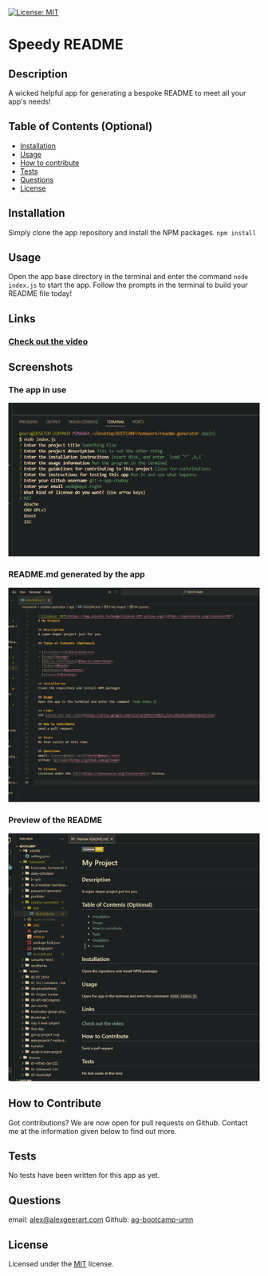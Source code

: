 
  [![License: MIT](https://img.shields.io/badge/License-MIT-yellow.svg)](https://opensource.org/licenses/MIT)
  # Speedy README
  
  ## Description
  A wicked helpful app for generating a bespoke README to meet all your app's needs!
  
  ## Table of Contents (Optional)
  
  - [Installation](#installation)
  - [Usage](#usage)
  - [How to contribute](#how-to-contribute)
  - [Tests](#tests)
  - [Questions](#questions)
  - [License](#license)
  
  ## Installation
  Simply clone the app repository and install the NPM packages. `npm install`
  
  ## Usage
  Open the app base directory in the terminal and enter the command `node index.js` to start the app. Follow the prompts in the terminal to build your README file today!
  
  ## Links
  ### [Check out the video](https://drive.google.com/file/d/1PYezY10Q31_FsnLcEDl45vwcDwGTxGuX/view)

  ## Screenshots
  ### The app in use
  ![App in use](./assets/apprunning.png)
  ### README.md generated by the app
  ![The README file](./assets/readme.png)
  ### Preview of the README
  ![Readme Preview](./assets/readmeprev.png)
  
  ## How to Contribute
  Got contributions? We are now open for pull requests on Github. Contact me at the information given below to find out more.
  
  ## Tests
  No tests have been written for this app as yet.
  
  ## Questions
  email: [alex@alexgeerart.com](alex@alexgeerart.com)
  Github: [ag-bootcamp-umn](https://github.com/ag-bootcamp-umn)

  ## License
  Licensed under the [MIT](https://opensource.org/license/mit/) license.
  
  